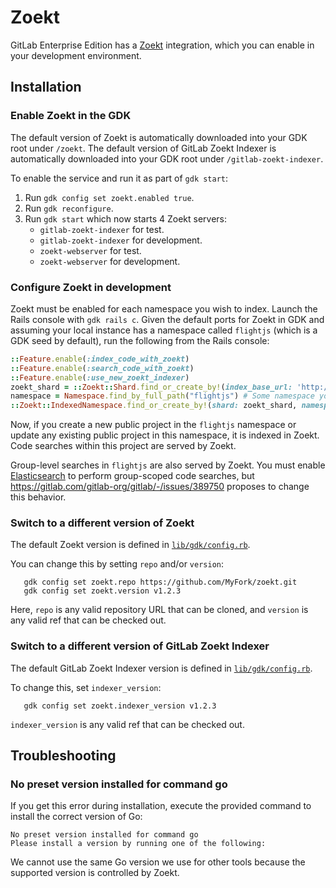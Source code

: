 # Zoekt

GitLab Enterprise Edition has a [Zoekt](https://github.com/sourcegraph/zoekt)
integration, which you can enable in your development environment.

## Installation

### Enable Zoekt in the GDK

The default version of Zoekt is automatically downloaded into your GDK root under `/zoekt`.
The default version of GitLab Zoekt Indexer is automatically downloaded into your GDK root under `/gitlab-zoekt-indexer`.

To enable the service and run it as part of `gdk start`:

1. Run `gdk config set zoekt.enabled true`.
1. Run `gdk reconfigure`.
1. Run `gdk start` which now starts 4 Zoekt servers:
   - `gitlab-zoekt-indexer` for test.
   - `gitlab-zoekt-indexer` for development.
   - `zoekt-webserver` for test.
   - `zoekt-webserver` for development.

### Configure Zoekt in development

Zoekt must be enabled for each namespace you wish to index. Launch the Rails
console with `gdk rails c`. Given the default ports for Zoekt in GDK and
assuming your local instance has a namespace called `flightjs` (which is a GDK
seed by default), run the following from the Rails console:

```ruby
::Feature.enable(:index_code_with_zoekt)
::Feature.enable(:search_code_with_zoekt)
::Feature.enable(:use_new_zoekt_indexer)
zoekt_shard = ::Zoekt::Shard.find_or_create_by!(index_base_url: 'http://127.0.0.1:6080/', search_base_url: 'http://127.0.0.1:6090/')
namespace = Namespace.find_by_full_path("flightjs") # Some namespace you want to enable
::Zoekt::IndexedNamespace.find_or_create_by!(shard: zoekt_shard, namespace: namespace.root_ancestor)
```

Now, if you create a new public project in the `flightjs` namespace or update
any existing public project in this namespace, it is indexed in Zoekt. Code
searches within this project are served by Zoekt.

Group-level searches in `flightjs` are also served by Zoekt. You must
enable [Elasticsearch](elasticsearch.md) to perform group-scoped code searches,
but <https://gitlab.com/gitlab-org/gitlab/-/issues/389750> proposes to change this behavior.

### Switch to a different version of Zoekt

The default Zoekt version is defined in [`lib/gdk/config.rb`](../../lib/gdk/config.rb).

You can change this by setting `repo` and/or `version`:

```shell
   gdk config set zoekt.repo https://github.com/MyFork/zoekt.git
   gdk config set zoekt.version v1.2.3
```

Here, `repo` is any valid repository URL that can be cloned, and
`version` is any valid ref that can be checked out.

### Switch to a different version of GitLab Zoekt Indexer

The default GitLab Zoekt Indexer version is defined in [`lib/gdk/config.rb`](../../lib/gdk/config.rb).

To change this, set `indexer_version`:

```shell
   gdk config set zoekt.indexer_version v1.2.3
```

`indexer_version` is any valid ref that can be checked out.

## Troubleshooting

### No preset version installed for command go

If you get this error during installation, execute the provided command
to install the correct version of Go:

```plaintext
No preset version installed for command go
Please install a version by running one of the following:
```

We cannot use the same Go version we use for other tools because the supported
version is controlled by Zoekt.
